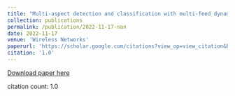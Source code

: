 ```yaml
---
title: "Multi-aspect detection and classification with multi-feed dynamic frame skipping in vehicle of internet things"
collection: publications
permalink: /publication/2022-11-17-nan
date: 2022-11-17
venue: 'Wireless Networks'
paperurl: 'https://scholar.google.com/citations?view_op=view_citation&hl=en&user=CCckbEUAAAAJ&cstart=20&pagesize=80&citation_for_view=CCckbEUAAAAJ:gVv57TyPmFsC'
citation: '1.0'
---
```

[Download paper here](https://scholar.google.com/citations?view_op=view_citation&hl=en&user=CCckbEUAAAAJ&cstart=20&pagesize=80&citation_for_view=CCckbEUAAAAJ:gVv57TyPmFsC)

citation count: 1.0